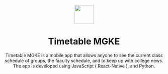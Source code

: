 <div align="center">
<img src="https://encrypted-tbn0.gstatic.com/images?q=tbn:ANd9GcT5Xx953Yo_IkbqGg0f_HIgAQxKamdDc3lwPQ&usqp=CAU" height="60"/><h1>Timetable MGKE</h1>
Timetable MGKE is a mobile app that allows anyone to see the current class schedule of groups, the faculty schedule, and to keep up with college news. 
The app is developed using JavaScript ( React-Native ), and Python.
</div>